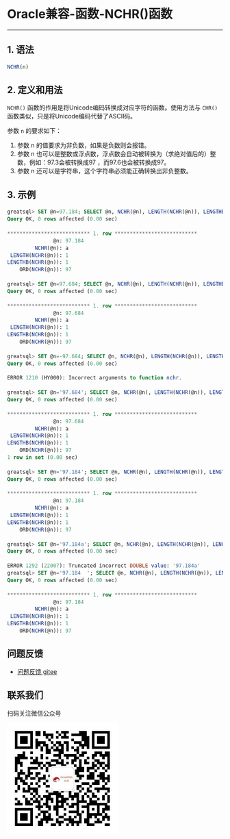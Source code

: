 # Oracle兼容-函数-NCHR()函数
---


## 1. 语法

```sql
NCHR(n)
```

## 2. 定义和用法
`NCHR()` 函数的作用是将Unicode编码转换成对应字符的函数。使用方法与 `CHR()` 函数类似，只是将Unicode编码代替了ASCII码。

参数 `n` 的要求如下：
1. 参数 n 的值要求为非负数，如果是负数则会报错。
2. 参数 n 也可以是整数或浮点数，浮点数会自动被转换为（求绝对值后的）整数，例如：97.3会被转换成97 ，而97.6也会被转换成97。
3. 参数 n 还可以是字符串，这个字符串必须能正确转换出非负整数。


## 3. 示例
```sql
greatsql> SET @n=97.184; SELECT @n, NCHR(@n), LENGTH(NCHR(@n)), LENGTHB(NCHR(@n)), ORD(NCHR(@n))\G
Query OK, 0 rows affected (0.00 sec)

*************************** 1. row ***************************
               @n: 97.184
         NCHR(@n): a
 LENGTH(NCHR(@n)): 1
LENGTHB(NCHR(@n)): 1
    ORD(NCHR(@n)): 97

greatsql> SET @n=97.684; SELECT @n, NCHR(@n), LENGTH(NCHR(@n)), LENGTHB(NCHR(@n)), ORD(NCHR(@n))\G
Query OK, 0 rows affected (0.00 sec)

*************************** 1. row ***************************
               @n: 97.684
         NCHR(@n): a
 LENGTH(NCHR(@n)): 1
LENGTHB(NCHR(@n)): 1
    ORD(NCHR(@n)): 97

greatsql> SET @n=-97.684; SELECT @n, NCHR(@n), LENGTH(NCHR(@n)), LENGTHB(NCHR(@n)), ORD(NCHR(@n))\G
Query OK, 0 rows affected (0.00 sec)

ERROR 1210 (HY000): Incorrect arguments to function nchr.

greatsql> SET @n='97.684'; SELECT @n, NCHR(@n), LENGTH(NCHR(@n)), LENGTHB(NCHR(@n)), ORD(NCHR(@n))\G
Query OK, 0 rows affected (0.00 sec)

*************************** 1. row ***************************
               @n: 97.684
         NCHR(@n): a
 LENGTH(NCHR(@n)): 1
LENGTHB(NCHR(@n)): 1
    ORD(NCHR(@n)): 97
1 row in set (0.00 sec)

greatsql> SET @n='97.184'; SELECT @n, NCHR(@n), LENGTH(NCHR(@n)), LENGTHB(NCHR(@n)), ORD(NCHR(@n))\G
Query OK, 0 rows affected (0.00 sec)

*************************** 1. row ***************************
               @n: 97.184
         NCHR(@n): a
 LENGTH(NCHR(@n)): 1
LENGTHB(NCHR(@n)): 1
    ORD(NCHR(@n)): 97

greatsql> SET @n='97.184a'; SELECT @n, NCHR(@n), LENGTH(NCHR(@n)), LENGTHB(NCHR(@n)), ORD(NCHR(@n))\G
Query OK, 0 rows affected (0.00 sec)

ERROR 1292 (22007): Truncated incorrect DOUBLE value: '97.184a'
greatsql> SET @n='97.184  '; SELECT @n, NCHR(@n), LENGTH(NCHR(@n)), LENGTHB(NCHR(@n)), ORD(NCHR(@n))\G
Query OK, 0 rows affected (0.00 sec)

*************************** 1. row ***************************
               @n: 97.184
         NCHR(@n): a
 LENGTH(NCHR(@n)): 1
LENGTHB(NCHR(@n)): 1
    ORD(NCHR(@n)): 97
```



**问题反馈**
---
- [问题反馈 gitee](https://gitee.com/GreatSQL/GreatSQL-Manual/issues)


**联系我们**
---

扫码关注微信公众号

![greatsql-wx](/greatsql-wx.jpg)
